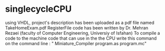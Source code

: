 # singlecycleCPU

using VHDL,
project's description has been uploaded as a pdf file named TakeHomeExam.pdf 
RegisterFile code has been written by Dr. Mehran Rezaei (faculty of Computer Engineering, Universiy of Isfahan) 
To compile a code to the machine code that can use in the the CPU write this command on the command line : " Miniature_Compiler program.as program.mc"
